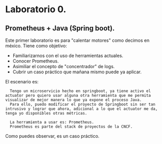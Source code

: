 # Laboratorio 0.
## Prometheus + Java (Spring boot).
Este primer laboratorio es para "calentar motores" como decimos en méxico.
Tiene como objetivo:
- Familiarizarnos con el uso de herramientas actuales.
- Conocer Prometheus.
- Asimiliar el concepto de "concentrador" de logs.
- Cubrir un caso práctico que mañana mismo puede ya aplicar.

El escenario es:

```console
  Tengo un microservicio hecho en springboot, ya tiene activo el actuator pero quiero usar alguna otra herramienta que me permita visualizar de mejor manera lo que ya expone el proceso Java.
  Para ello, puedo modificar el proyecto de Springboot sin ser tan intrusivo y lograr que ahora, adicional a lo que el actuator me da, tenga yo disponibles otras métricas.

  La herramienta a usar es: Prometheus.
  Prometheus es parte del stack de proyectos de la CNCF.
```



Como puedes observar, es un caso práctico.




